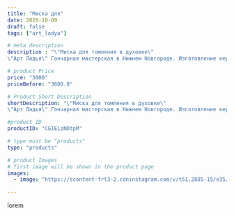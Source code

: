 ```yaml
---
title: "Миска для"
date: 2020-10-09
draft: false
tags: ["art_ladya"]

# meta description
description : "\"Миска для томления в духовке\" 
\"Арт Ладья\" Гончарная мастерская в Нижнем Новгороде. Изготовление керамики и мастер//-классы по обучению.  #гончар #исскуств"

# product Price
price: "3000"
priceBefore: "3600.0"

# Product Short Description
shortDescription: "\"Миска для томления в духовке\" 
\"Арт Ладья\" Гончарная мастерская в Нижнем Новгороде. Изготовление керамики и мастер//-классы по обучению.  #гончар #исскуство #наутилус #potter #ладья #керамикаручнаяработа #гончарнаямастерская #керамиканазаказ #handmade #garnish #керамика #гончарнаяпосуда #эксклюзивнаякерамика #painter #тажин #decor #ceramicar #pot #claygoods #restaurant #earthenware #ceramic #design #миска #ceramicart #decanter #carafe #clay #горшок #авторскаякерамика"

#product ID
productID: "CGIEizNDtpM"

# type must be "products"
type: "products"

# product Images
# first image will be shown in the product page
images:
  - image: "https://scontent-frt3-2.cdninstagram.com/v/t51.2885-15/e35/120970966_368494240863255_7586492576520234348_n.jpg?_nc_ht=scontent-frt3-2.cdninstagram.com&_nc_cat=103&_nc_ohc=HQnqGuQK_vMAX_4kCSS&edm=APU89FABAAAA&ccb=7-4&oh=7cb9e58686c2f413fc2fa26fe216682e&oe=612B518A&_nc_sid=86f79a&ig_cache_key=MjQxNjIwMTE4MzcxMjQzNDc2NA%3D%3D.2-ccb7-4"

---
```

lorem
